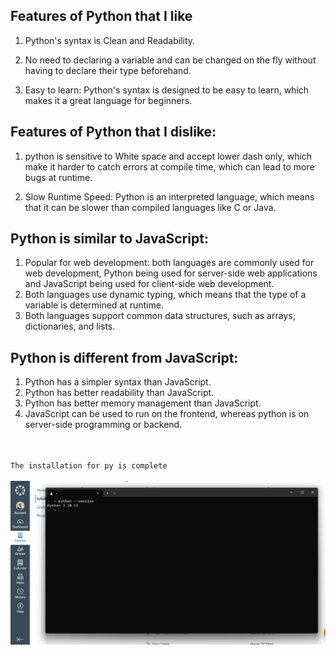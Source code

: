 ## Features of Python that I like

1. Python's syntax is Clean and Readability. 

2. No need to declaring a variable and can be changed on the fly without having to declare their type beforehand.

3. Easy to learn: Python's syntax is designed to be easy to learn, which makes it a great language for beginners.

## Features of Python that I dislike: 

1. python is sensitive to White space and accept lower dash only, which make it harder to catch errors at compile time, which can lead to more bugs at runtime.

2. Slow Runtime Speed: Python is an interpreted language, which means that it can be slower than compiled languages like C or Java.

## Python is similar to JavaScript: 

1. Popular for web development: both languages are commonly used for web development, Python being used for server-side web applications and JavaScript being used for client-side web development.
2. Both languages use dynamic typing, which means that the type of a variable is determined at runtime. 
3. Both languages support common data structures, such as arrays, dictionaries, and lists.

## Python is different from JavaScript:

1. Python has a simpler syntax than JavaScript.
2. Python has better readability than JavaScript. 
3. Python has better memory management than JavaScript.
4. JavaScript can be used to run on the frontend, whereas python is on server-side programming or backend. <br><br><br>

`The installation for py is complete` <br><br>
![python](./pythonvresion.png)